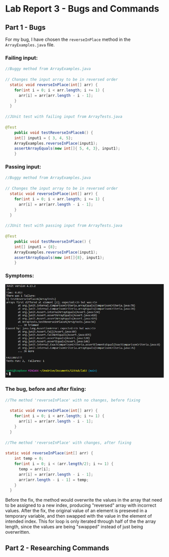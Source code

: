 # Lab Report 3 - Bugs and Commands

## Part 1 - Bugs
For my bug, I have chosen the `reverseInPlace` method in the `ArrayExamples.java` file. 

### Failing input:
```java
//Buggy method from ArrayExamples.java

// Changes the input array to be in reversed order
  static void reverseInPlace(int[] arr) {
    for(int i = 0; i < arr.length; i += 1) {
      arr[i] = arr[arr.length - i - 1];
    }
  }

//JUnit test with failing input from ArrayTests.java

@Test 
	public void testReverseInPlaceA() {
    int[] input1 = { 3, 4, 5};
    ArrayExamples.reverseInPlace(input1);
    assertArrayEquals(new int[]{ 5, 4, 3}, input1);
	}
```

### Passing input:
```java
//Buggy method from ArrayExamples.java

// Changes the input array to be in reversed order
  static void reverseInPlace(int[] arr) {
    for(int i = 0; i < arr.length; i += 1) {
      arr[i] = arr[arr.length - i - 1];
    }
  }

//JUnit test with passing input from ArrayTests.java

@Test 
	public void testReverseInPlace() {
    int[] input1 = {8};
    ArrayExamples.reverseInPlace(input1);
    assertArrayEquals(new int[]{8}, input1);
	}

```

### Symptoms:
![Image](scLR3/BugSymptoms.png)

### The bug, before and after fixing:
```java
//The method 'reverseInPlace' with no changes, before fixing

  static void reverseInPlace(int[] arr) {
    for(int i = 0; i < arr.length; i += 1) {
      arr[i] = arr[arr.length - i - 1];
    }
  }

//The method 'reverseInPlace' with changes, after fixing

static void reverseInPlace(int[] arr) {
    int temp = 0;
    for(int i = 0; i < (arr.length/2); i += 1) {
      temp = arr[i];
      arr[i] = arr[arr.length - i - 1];
      arr[arr.length - i - 1] = temp;
    }
  }
```
Before the fix, the method would overwrite the values in the array that need to be assigned to a new index, producing "reversed" array with incorrect values. After the fix, the original value of an element is preseved in a temporary variable, and then swapped with the value in the element of intended index. This for loop is only iterated through half of the the array length, since the values are being "swapped" instead of just being overwritten.



## Part 2 - Researching Commands

